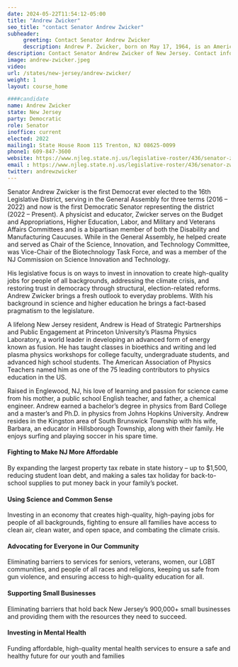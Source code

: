 ```yaml
---
date: 2024-05-22T11:54:12-05:00
title: "Andrew Zwicker"
seo_title: "contact Senator Andrew Zwicker"
subheader:
     greeting: Contact Senator Andrew Zwicker
     description: Andrew P. Zwicker, born on May 17, 1964, is an American physicist and politician who has served in the New Jersey Senate from the 16th Legislative District since 2022.
description: Contact Senator Andrew Zwicker of New Jersey. Contact information for Andrew Zwicker includes email address, phone number, and mailing address.
image: andrew-zwicker.jpeg
video:
url: /states/new-jersey/andrew-zwicker/
weight: 1
layout: course_home

####candidate
name: Andrew Zwicker
state: New Jersey
party: Democratic
role: Senator
inoffice: current
elected: 2022
mailing1: State House Room 115 Trenton, NJ 08625-0099
phone1: 609-847-3600
website: https://www.njleg.state.nj.us/legislative-roster/436/senator-zwicker/
email : https://www.njleg.state.nj.us/legislative-roster/436/senator-zwicker/
twitter: andrewzwicker
---
```

Senator Andrew Zwicker is the first Democrat ever elected to the 16th Legislative District, serving in the General Assembly for three terms (2016 – 2022) and now is the first Democratic Senator representing the district (2022 – Present).  A physicist and educator, Zwicker serves on the Budget and Appropriations, Higher Education, Labor, and Military and Veterans Affairs Committees and is a bipartisan member of both the Disability and Manufacturing Caucuses.  While in the General Assembly, he helped create and served as Chair of the Science, Innovation, and Technology Committee, was Vice-Chair of the Biotechnology Task Force, and was a member of the NJ Commission on Science Innovation and Technology.

His legislative focus is on ways to invest in innovation to create high-quality jobs for people of all backgrounds, addressing the climate crisis, and restoring trust in democracy through structural, election-related reforms.  Andrew Zwicker brings a fresh outlook to everyday problems. With his background in science and higher education he brings a fact-based pragmatism to the legislature.

A lifelong New Jersey resident, Andrew is Head of Strategic Partnerships and Public Engagement at Princeton University’s Plasma Physics Laboratory, a world leader in developing an advanced form of energy known as fusion. He has taught classes in bioethics and writing and led plasma physics workshops for college faculty, undergraduate students, and advanced high school students. The American Association of Physics Teachers named him as one of the 75 leading contributors to physics education in the US.  

Raised in Englewood, NJ, his love of learning and passion for science came from his mother, a public school English teacher, and father, a chemical engineer. Andrew earned a bachelor’s degree in physics from Bard College and a master’s and Ph.D. in physics from Johns Hopkins University. Andrew resides in the Kingston area of South Brunswick Township with his wife, Barbara, an educator in Hillsborough Township, along with their family. He enjoys surfing and playing soccer in his spare time.

#### Fighting to Make NJ More Affordable
By expanding the largest property tax rebate in state history – up to $1,500, reducing student loan debt, and making a sales tax holiday for back-to-school supplies to put money back in your family’s pocket. 

#### Using Science and Common Sense
Investing in an economy that creates high-quality, high-paying jobs for people of all backgrounds, fighting to ensure all families have access to clean air, clean water, and open space, and combating the climate crisis.

#### Advocating for Everyone in Our Community
Eliminating barriers to services for seniors, veterans, women, our LGBT communities, and people of all races and religions, keeping us safe from gun violence, and ensuring access to high-quality education for all.

#### Supporting Small Businesses
Eliminating barriers that hold back New Jersey’s 900,000+ small businesses and providing them with the resources they need to succeed. 

#### Investing in Mental Health
Funding affordable, high-quality mental health services to ensure a safe and healthy future for our youth and families